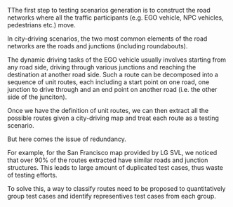 
TThe first step to testing scenarios generation is to construct the road networks where all the traffic participants (e.g. EGO vehicle, NPC vehicles, pedestrians etc.) move.

In city-driving scenarios, the two most common elements of the road networks are the roads and junctions (including roundabouts). 

The dynamic driving tasks of the EGO vehicle usually involves starting from any road side, driving through various junctions and reaching the destination at another road side. Such a route can be decomposed into a sequence of unit routes, each including a start point on one road, one junction to drive through and an end point on another road (i.e. the other side of the junciton). 

Once we have the definition of unit routes, we can then extract all the possible routes given a city-driving map and treat each route as a testing scenario. 

But here comes the issue of redundancy. 

For example, for the San Francisco map provided by LG SVL, we noticed that over 90% of the routes extracted have similar roads and junction structures. This leads to large amount of duplicated test cases, thus waste of testing efforts. 

To solve this, a way to classify routes need to be proposed to quantitatively group test cases and identify representives test cases from each group. 
